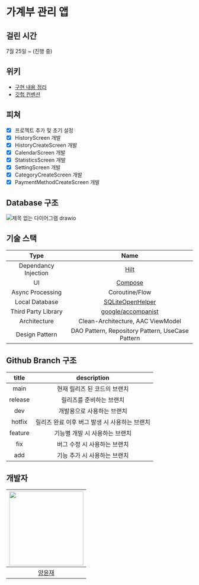 # 가계부 관리 앱

## 걸린 시간
7월 25일 ~ (진행 중)

## 위키
* [구현 내용 정리](https://github.com/woowa-techcamp-2022/android-accountbook-20/wiki/구현할-내용-정리)
* [깃헙 컨벤션](https://github.com/woowa-techcamp-2022/android-accountbook-20/wiki/깃헙-컨벤션)

## 피쳐
- [X] 프로젝트 추가 및 초기 설정
- [X] HistoryScreen 개발
- [X] HistoryCreateScreen 개발
- [X] CalendarScreen 개발
- [X] StatisticsScreen 개발
- [X] SettingScreen 개발
- [X] CategoryCreateScreen 개발
- [X] PaymentMethodCreateScreen 개발

## Database 구조
![제목 없는 다이어그램 drawio](https://user-images.githubusercontent.com/18213322/182394719-e646c8c1-2de3-4b39-a0f2-91cf97908a6f.png)

## 기술 스택
|Type|Name|
| :--: | :-----------------------: |
|Dependancy Injection|[Hilt](https://dagger.dev/hilt/)|
|UI|[Compose](https://developer.android.com/jetpack/compose)|
|Async Processing|Coroutine/Flow|
|Local Database|[SQLiteOpenHelper](https://developer.android.com/reference/android/database/sqlite/SQLiteOpenHelper)|
|Third Party Library|[google/accompanist](https://github.com/google/accompanist)|
|Architecture|Clean-Architecture, AAC ViewModel|
|Design Pattern|DAO Pattern, Repository Pattern, UseCase Pattern|

## Github Branch 구조
|title|description|
|:---------:|:---------:|
|main|현재 릴리즈 된 코드의 브랜치|
|release|릴리즈를 준비하는 브랜치|
|dev|개발용으로 사용하는 브랜치|
|hotfix|릴리즈 완료 이후 버그 발생 시 사용하는 브랜치|
|feature|기능별 개발 시 사용하는 브랜치|
|fix|버그 수정 시 사용하는 브랜치|
|add|기능 추가 시 사용하는 브랜치|

## 개발자
|<img src="https://github.com/2004yyj.png" width="200"/>|
|:--:|
|[양윤재](https://github.com/2004yyj)|
